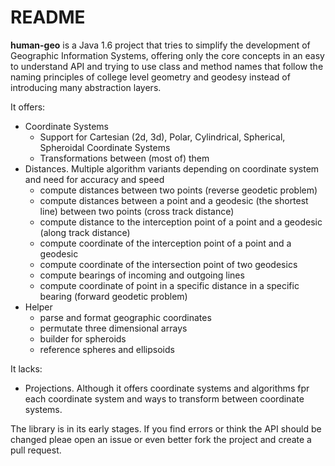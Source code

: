 # README #

**human-geo** is a Java 1.6 project that tries to simplify the development of Geographic Information Systems, offering only the core concepts in an easy to understand API and trying to use class and method names that follow the naming principles of college level geometry and geodesy instead of introducing many abstraction layers.

It offers:

- Coordinate Systems
	- Support for Cartesian (2d, 3d), Polar, Cylindrical, Spherical, Spheroidal Coordinate Systems
	- Transformations between (most of) them
- Distances. Multiple algorithm variants depending on coordinate system and need for accuracy and speed
	- compute distances between two points (reverse geodetic problem)
	- compute distances between a point and a geodesic (the shortest line) between two points (cross track distance)
	- compute distance to the interception point of a point and a geodesic (along track distance)
	- compute coordinate of the interception point of a point and a geodesic
	- compute coordinate of the intersection point of two geodesics 
	- compute bearings of incoming and outgoing lines
	- compute coordinate of point in a specific distance in a specific bearing (forward geodetic problem)
- Helper
	- parse and format geographic coordinates
	- permutate three dimensional arrays
	- builder for spheroids
	- reference spheres and ellipsoids

It lacks:

- Projections. Although it offers coordinate systems and algorithms fpr each coordinate system and ways to transform between coordinate systems.


The library is in its early stages. If you find errors or think the API should be changed pleae open an issue or even better fork the project and create a pull request.